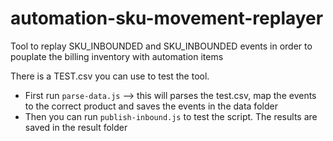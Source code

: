 # automation-sku-movement-replayer
Tool to replay SKU_INBOUNDED and SKU_INBOUNDED events in order to pouplate the billing inventory with automation items

There is a TEST.csv you can use to test the tool.
- First run `parse-data.js` --> this will parses the test.csv, map the events to the correct product and saves the events in the data folder
- Then you can run `publish-inbound.js` to test the script. The results are saved in the result folder
